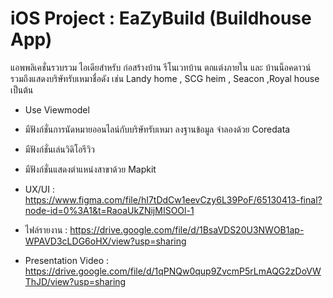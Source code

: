 # iOS Project : EaZyBuild (Buildhouse App)

แอพพลิเคชั่นรวบรวม ไอเดียสำหรับ ก่อสร้างบ้าน รีโนเวทบ้าน ตกแต่งภายใน และ บ้านน็อคดาวน์ 
รวมถึงแสดงบริษัทรับเหมาชื่อดัง เช่น Landy home , SCG heim , Seacon ,Royal house เป็นต้น 

- Use Viewmodel

- มีฟังก์ชั่นการนัดหมายออนไลน์กับบริษัทรับเหมา ลงฐานข้อมูล จำลองด้วย Coredata

- มีฟังก์ชั่นเล่นวิดิโอรีวิว

- มีฟังก์ชั่นแสดงตำแหน่งสาขาด้วย Mapkit

- UX/UI : https://www.figma.com/file/hI7tDdCw1eevCzy6L39PoF/65130413-final?node-id=0%3A1&t=RaoaUkZNijMISOOl-1
- ไฟล์รายงาน : https://drive.google.com/file/d/1BsaVDS20U3NWOB1ap-WPAVD3cLDG6oHX/view?usp=sharing
- Presentation Video : https://drive.google.com/file/d/1qPNQw0qup9ZvcmP5rLmAQG2zDoVWThJD/view?usp=sharing
